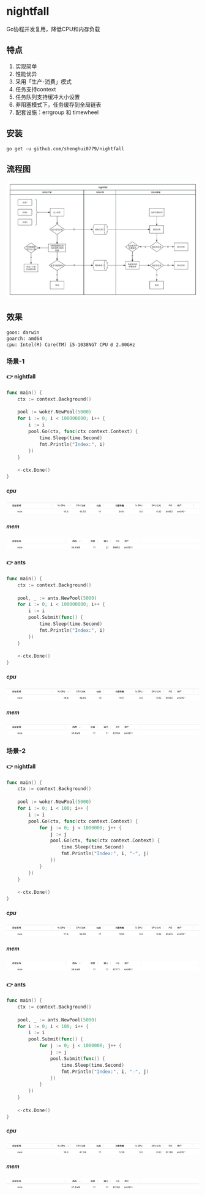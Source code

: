 # nightfall

Go协程并发复用，降低CPU和内存负载

## 特点

1. 实现简单
2. 性能优异
3. 采用「生产-消费」模式
4. 任务支持context
5. 任务队列支持缓冲大小设置
6. 非阻塞模式下，任务缓存到全局链表
7. 配套设施：errgroup 和 timewheel

## 安装

```shell
go get -u github.com/shenghui0779/nightfall
```

## 流程图

![flowchart.jpg](example/flowchart.jpg)

## 效果

```shell
goos: darwin
goarch: amd64
cpu: Intel(R) Core(TM) i5-1038NG7 CPU @ 2.00GHz
```

### 场景-1

#### 👉 nightfall

```go
func main() {
    ctx := context.Background()
    
    pool := woker.NewPool(5000)
    for i := 0; i < 100000000; i++ {
        i := i
        pool.Go(ctx, func(ctx context.Context) {
            time.Sleep(time.Second)
            fmt.Println("Index:", i)
        })
    }
    
    <-ctx.Done()
}
```

##### cpu

![nightfall_cpu_1.png](example/nightfall_cpu_1.png)

##### mem

![nightfall_mem_1.png](example/nightfall_mem_1.png)

#### 👉 ants

```go
func main() {
    ctx := context.Background()
    
    pool, _ := ants.NewPool(5000)
    for i := 0; i < 100000000; i++ {
        i := i
        pool.Submit(func() {
            time.Sleep(time.Second)
            fmt.Println("Index:", i)
        })
    }
    
    <-ctx.Done()
}
```

##### cpu

![ants_cpu_1.png](example/ants_cpu_1.png)

##### mem

![ants_mem_1.png](example/ants_mem_1.png)

### 场景-2

#### 👉 nightfall

```go
func main() {
    ctx := context.Background()
    
    pool := woker.NewPool(5000)
    for i := 0; i < 100; i++ {
        i := i
        pool.Go(ctx, func(ctx context.Context) {
            for j := 0; j < 1000000; j++ {
                j := j
                pool.Go(ctx, func(ctx context.Context) {
                    time.Sleep(time.Second)
                    fmt.Println("Index:", i, "-", j)
                })
            }
        })
    }
    
    <-ctx.Done()
}
```

##### cpu

![nightfall_cpu_2.png](example/nightfall_cpu_2.png)

##### mem

![nightfall_mem_2.png](example/nightfall_mem_2.png)

#### 👉 ants

```go
func main() {
    ctx := context.Background()
    
    pool, _ := ants.NewPool(5000)
    for i := 0; i < 100; i++ {
        i := i
        pool.Submit(func() {
            for j := 0; j < 1000000; j++ {
                j := j
                pool.Submit(func() {
                    time.Sleep(time.Second)
                    fmt.Println("Index:", i, "-", j)
                })
            }
        })
    }
    
    <-ctx.Done()
}
```

##### cpu

![ants_cpu_2.png](example/ants_cpu_2.png)

##### mem

![ants_mem_2.png](example/ants_mem_2.png)
